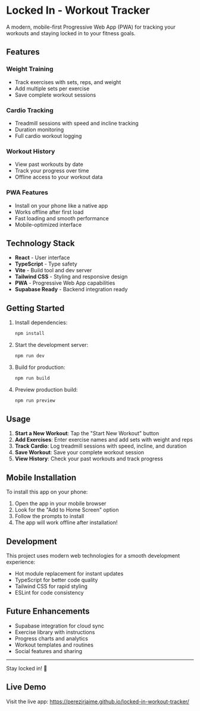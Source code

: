 # Locked In - Workout Tracker

A modern, mobile-first Progressive Web App (PWA) for tracking your workouts and staying locked in to your fitness goals.

## Features

### Weight Training
- Track exercises with sets, reps, and weight
- Add multiple sets per exercise
- Save complete workout sessions

### Cardio Tracking
- Treadmill sessions with speed and incline tracking
- Duration monitoring
- Full cardio workout logging

### Workout History
- View past workouts by date
- Track your progress over time
- Offline access to your workout data

### PWA Features
- Install on your phone like a native app
- Works offline after first load
- Fast loading and smooth performance
- Mobile-optimized interface

## Technology Stack

- **React** - User interface
- **TypeScript** - Type safety
- **Vite** - Build tool and dev server
- **Tailwind CSS** - Styling and responsive design
- **PWA** - Progressive Web App capabilities
- **Supabase Ready** - Backend integration ready

## Getting Started

1. Install dependencies:
   ```bash
   npm install
   ```

2. Start the development server:
   ```bash
   npm run dev
   ```

3. Build for production:
   ```bash
   npm run build
   ```

4. Preview production build:
   ```bash
   npm run preview
   ```

## Usage

1. **Start a New Workout**: Tap the "Start New Workout" button
2. **Add Exercises**: Enter exercise names and add sets with weight and reps
3. **Track Cardio**: Log treadmill sessions with speed, incline, and duration
4. **Save Workout**: Save your complete workout session
5. **View History**: Check your past workouts and track progress

## Mobile Installation

To install this app on your phone:

1. Open the app in your mobile browser
2. Look for the "Add to Home Screen" option
3. Follow the prompts to install
4. The app will work offline after installation!

## Development

This project uses modern web technologies for a smooth development experience:

- Hot module replacement for instant updates
- TypeScript for better code quality
- Tailwind CSS for rapid styling
- ESLint for code consistency

## Future Enhancements

- Supabase integration for cloud sync
- Exercise library with instructions
- Progress charts and analytics
- Workout templates and routines
- Social features and sharing

---

Stay locked in! 💪

## Live Demo

Visit the live app: https://perezjrjaime.github.io/locked-in-workout-tracker/
